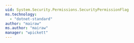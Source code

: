 ```yaml
---
uid: System.Security.Permissions.SecurityPermissionFlag
ms.technology: 
  - "dotnet-standard"
author: "mairaw"
ms.author: "mairaw"
manager: "wpickett"
---
```

